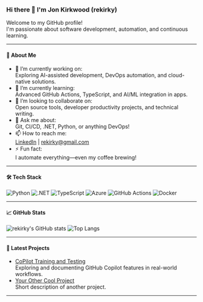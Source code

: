 ### Hi there 👋 I'm Jon Kirkwood (rekirky)

Welcome to my GitHub profile!  
I'm passionate about software development, automation, and continuous learning.

---

#### 🚀 About Me

- 🔭 I’m currently working on:  
  Exploring AI-assisted development, DevOps automation, and cloud-native solutions.
- 🌱 I’m currently learning:  
  Advanced GitHub Actions, TypeScript, and AI/ML integration in apps.
- 👯 I’m looking to collaborate on:  
  Open source tools, developer productivity projects, and technical writing.
- 💬 Ask me about:  
  Git, CI/CD, .NET, Python, or anything DevOps!
- 📫 How to reach me:  
  [LinkedIn](https://www.linkedin.com/in/jon-kirkwood/) | [rekirky@gmail.com](mailto:rekirky@gmail.com)
- ⚡ Fun fact:  
  I automate everything—even my coffee brewing!

---

#### 🛠️ Tech Stack

![Python](https://img.shields.io/badge/-Python-3776AB?style=flat&logo=python&logoColor=white)
![.NET](https://img.shields.io/badge/-.NET-512BD4?style=flat&logo=dotnet&logoColor=white)
![TypeScript](https://img.shields.io/badge/-TypeScript-3178C6?style=flat&logo=typescript&logoColor=white)
![Azure](https://img.shields.io/badge/-Azure-0078D4?style=flat&logo=microsoft-azure&logoColor=white)
![GitHub Actions](https://img.shields.io/badge/-GitHub%20Actions-2088FF?style=flat&logo=github-actions&logoColor=white)
![Docker](https://img.shields.io/badge/-Docker-2496ED?style=flat&logo=docker&logoColor=white)

---

#### 📈 GitHub Stats

![rekirky's GitHub stats](https://github-readme-stats.vercel.app/api?username=rekirky&show_icons=true&theme=github_dark)
![Top Langs](https://github-readme-stats.vercel.app/api/top-langs/?username=rekirky&layout=compact&theme=github_dark)

---

#### 📝 Latest Projects

- [CoPilot Training and Testing](https://github.com/rekirky/CoPilot-Training-and-Testing)  
  Exploring and documenting GitHub Copilot features in real-world workflows.
- [Your Other Cool Project](https://github.com/rekirky/your-other-project)  
  Short description of another project.

---

<!--
**rekirky/rekirky** is a ✨ _special_ ✨ repository because its `README.md` (this file) appears on your GitHub profile.
-->